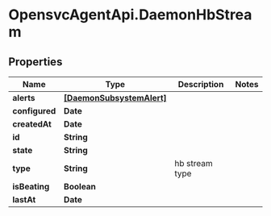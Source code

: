 # OpensvcAgentApi.DaemonHbStream

## Properties

Name | Type | Description | Notes
------------ | ------------- | ------------- | -------------
**alerts** | [**[DaemonSubsystemAlert]**](DaemonSubsystemAlert.md) |  | 
**configured** | **Date** |  | 
**createdAt** | **Date** |  | 
**id** | **String** |  | 
**state** | **String** |  | 
**type** | **String** | hb stream type | 
**isBeating** | **Boolean** |  | 
**lastAt** | **Date** |  | 


